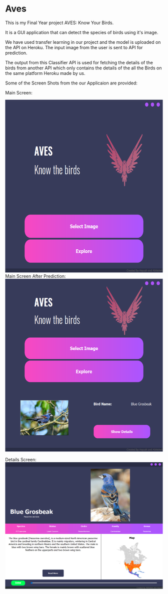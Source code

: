 # Aves
This is my Final Year project AVES: Know Your Birds.

It is a GUI application that can detect the species of birds using it's image.

We have used transfer learning in our project and the model is uploaded on the API on Heroku. The input image from the user is sent to API for prediction. 

The output from this Classifier API is used for fetching the details of the birds from another API which only contains the details of the all the Birds on the same platform Heroku made by us.

Some of the Screen Shots from the our Applicaion are provided:

Main Screen:

<!-- ![alt text](https://github.com/aayush357/Aves/blob/master/PNG_files/MainWindow%2018-07-2021%2018_10_17.png | width=100)
 -->
 
<img src="https://github.com/aayush357/Aves/blob/master/PNG_files/MainWindow%2018-07-2021%2018_10_17.png" width="550" height="550">
Main Screen After Prediction:
<!-- ![alt text](https://github.com/aayush357/Aves/blob/master/PNG_files/MainWindow%2018-07-2021%2018_12_52.png) -->
<img src="https://github.com/aayush357/Aves/blob/master/PNG_files/MainWindow%2018-07-2021%2018_12_52.png" width="550" height="550">

Details Screen:
![alt text](https://github.com/aayush357/Aves/blob/master/PNG_files/MainWindow%2018-07-2021%2018_13_01.png)
